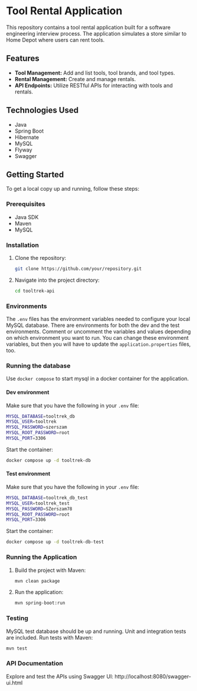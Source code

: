 # Tool Rental Application

This repository contains a tool rental application built for a software engineering interview process. The application simulates a store similar to Home Depot where users can rent tools.

## Features

- **Tool Management:** Add and list tools, tool brands, and tool types.
- **Rental Management:** Create and manage rentals.
- **API Endpoints:** Utilize RESTful APIs for interacting with tools and rentals.

## Technologies Used

- Java
- Spring Boot
- Hibernate
- MySQL
- Flyway
- Swagger

## Getting Started

To get a local copy up and running, follow these steps:

### Prerequisites

- Java SDK
- Maven
- MySQL

### Installation

1. Clone the repository:
   ```sh
   git clone https://github.com/your/repository.git
   ```
2. Navigate into the project directory:
   ```sh
   cd tooltrek-api
   ```
   
### Environments
The `.env` files has the environment variables needed to configure your local MySQL database. 
There are environments for both the dev and the test environments. Comment or uncomment the
variables and values depending on which environment you want to run.
You can change these environment variables, but then you will have to 
update the `application.properties` files, too.

### Running the database

Use `docker compose` to start mysql in a docker container for the application.

#### Dev environment
Make sure that you have the following in your `.env` file:
```sh
MYSQL_DATABASE=tooltrek_db
MYSQL_USER=tooltrek
MYSQL_PASSWORD=szerszam
MYSQL_ROOT_PASSWORD=root
MYSQL_PORT=3306
```
Start the container:
```sh
docker compose up -d tooltrek-db
```
#### Test environment
Make sure that you have the following in your `.env` file:
```sh
MYSQL_DATABASE=tooltrek_db_test
MYSQL_USER=tooltrek_test
MYSQL_PASSWORD=SZerszam78
MYSQL_ROOT_PASSWORD=root
MYSQL_PORT=3306
```
Start the container:
```sh
docker compose up -d tooltrek-db-test
```

### Running the Application

1. Build the project with Maven:
    ```sh
    mvn clean package
    ```
2. Run the application:
    ```sh
    mvn spring-boot:run
    ```
### Testing
MySQL test database should be up and running.
Unit and integration tests are included. Run tests with Maven:
```sh
mvn test
```

### API Documentation
Explore and test the APIs using Swagger UI: http://localhost:8080/swagger-ui.html

